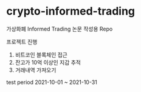 # crypto-informed-trading

가상화폐 Informed Trading 논문 작성용 Repo

프로젝트 진행

1. 비트코인 블록체인 접근
2. 잔고가 10억 이상인 지갑 추적
3. 거래내역 가져오기

test period
2021-10-01 ~ 2021-10-31
